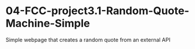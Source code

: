 # 04-FCC-project3.1-Random-Quote-Machine-Simple
Simple webpage that creates a random quote from an external API